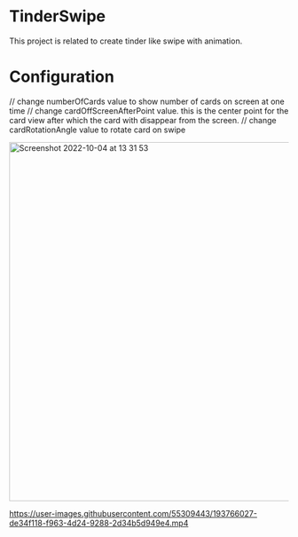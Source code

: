 # TinderSwipe

This project is related to create tinder like swipe with animation.

# Configuration
// change numberOfCards value to show number of cards on screen at one time
// change cardOffScreenAfterPoint value. this is the center point for the card view after which the card with disappear from the screen. 
// change cardRotationAngle value to rotate card on swipe 

<img width="647" alt="Screenshot 2022-10-04 at 13 31 53" src="https://user-images.githubusercontent.com/55309443/193767158-cbcfdf7a-88f1-4c79-b388-9eca37564134.png">

https://user-images.githubusercontent.com/55309443/193766027-de34f118-f963-4d24-9288-2d34b5d949e4.mp4

